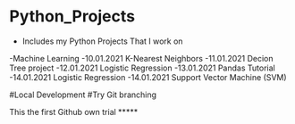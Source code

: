 # Python_Projects

- Includes my Python Projects That I work on

-Machine Learning
-10.01.2021 K-Nearest Neighbors
-11.01.2021 Decion Tree project 
-12.01.2021 Logistic Regression
-13.01.2021 Pandas Tutorial
-14.01.2021 Logistic Regression
-14.01.2021 Support Vector Machine (SVM)







#Local Development
#Try Git branching

This the first Github own trial *****

